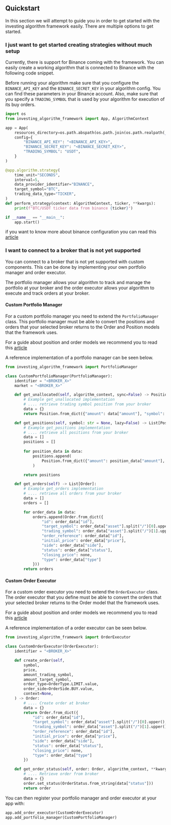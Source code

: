 ## Quickstart
In this section we will attempt to guide you in order to get started with the investing algorithm framework easily. 
There are multiple options to get started.

### I just want to get started creating strategies without much setup
Currently, there is support for Binance coming with the framework. 
You can easily create a working algorithm that is connected to Binance with the following code snippet.

Before running your algorithm make sure that you configure the `BINANCE_API_KEY` and the `BINANCE_SECRET_KEY` in your
algorithm config. You can find these parameters in your Binance account. Also, make sure that you 
specify a `TRADING_SYMBOL` that is used by your algorithm for execution of its buy orders.

```python
import os
from investing_algorithm_framework import App, AlgorithmContext

app = App(
    resources_directory=os.path.abspath(os.path.join(os.path.realpath(__file__), os.pardir)),
    config={
        "BINANCE_API_KEY": "<BINANCE_API_KEY>",
        "BINANCE_SECRET_KEY": "<BINANCE_SECRET_KEY>",
        "TRADING_SYMBOL": "USDT",
    }
)

@app.algorithm.strategy(
    time_unit="SECONDS",
    interval=5,
    data_provider_identifier="BINANCE",
    target_symbol="BTC",
    trading_data_type="TICKER",
)
def perform_strategy(context: AlgorithmContext, ticker, **kwargs):
    print(f"BTC/USDT ticker data from binance {ticker}")

if __name__ == "__main__":
    app.start()
```

if you want to know more about binance configuration you can read this [article](https://investing-algorithm-framework.com/documentation/guides/binance)

### I want to connect to a broker that is not yet supported
You can connect to a broker that is not yet supported with custom components. This can be done by implementing your own 
portfolio manager and order executor.

The portfolio manager allows your algorithm to track and manage the portfolio at your broker and the order executor 
allows your algorithm to execute and track orders at your broker.

#### Custom Portfolio Manager
For a custom portfolio manager you need to extend the `PortfolioManager` class. This portfolio manager must be 
able to convert the positions and orders that your selected broker returns to the Order and Position models that the 
framework uses. 

For a guide about position and order models we recommend you to read this [article](https://investing-algorithm-framework/documentation/guides/models)

A reference implementation of a portfolio manager can be seen below.

```python
from investing_algorithm_framework import PortfolioManager

class CustomPortfolioManager(PortfolioManager):
    identifier = "<BROKER_X>"
    market = "<BROKER_X>"

    def get_unallocated(self, algorithm_context, sync=False) -> Position:
        # Example get_unallocated implementation
        # .... retrieve trading symbol position from your broker
        data = {}
        return Position.from_dict({"amount": data["amount"], "symbol": data["symbol"]})

    def get_positions(self, symbol: str = None, lazy=False) -> List[Position]:
        # Example get_positions implementation
        # .... retrieve all positions from your broker
        data = []
        positions = []
        
        for position_data in data:
            positions.append(
                Position.from_dict({"amount": position_data["amount"], "symbol": position_data["symbol"]})
            )

        return positions

    def get_orders(self) -> List[Order]:
        # Example get_orders implementation
        # .... retrieve all orders from your broker
        data = []
        orders = []

        for order_data in data:
            orders.append(Order.from_dict({
                "id": order_data["id"],
                "target_symbol": order_data["asset"].split("/")[0].upper(),
                "trading_symbol": order_data["asset"].split("/")[1].upper(),
                "order_reference": order_data["id"],
                "initial_price": order_data["price"],
                "side": order_data["side"],
                "status": order_data["status"],
                "closing_price": none,
                "type": order_data["type"]
            }))
        return orders
```

#### Custom Order Executor
For a custom order executor you need to extend the `OrderExecutor` class. The order executor that you define must be
able to convert the orders that your selected broker returns to the Order model that the framework uses.

For a guide about position and order models we recommend you to read this [article](https://investing-algorithm-framework/documentation/guides/models)

A reference implementation of a order executor can be seen below.

```python
from investing_algorithm_framework import OrderExecutor

class CustomOrderExecutor(OrderExecutor):
    identifier = "<BROKER_X>"

    def create_order(self,
        symbol,
        price,
        amount_trading_symbol,
        amount_target_symbol,
        order_type=OrderType.LIMIT.value,
        order_side=OrderSide.BUY.value,
        context=None,
    ) -> Order:
        # .... Create order at broker
        data = {}
        return Order.from_dict({
            "id": order_data["id"],
            "target_symbol": order_data["asset"].split("/")[0].upper(),
            "trading_symbol": order_data["asset"].split("/")[1].upper(),
            "order_reference": order_data["id"],
            "initial_price": order_data["price"],
            "side": order_data["side"],
            "status": order_data["status"],
            "closing_price": none,
            "type": order_data["type"]
        })

    def get_order_status(self, order: Order, algorithm_context, **kwargs) -> Order:
        # .... Retrieve order from broker
        data = {}
        order.set_status(OrderStatus.from_string(data["status"]))
        return order
```

You can then register your portfolio manager and order executor at your app with:

```python
app.add_order_executor(CustomOrderExecutor)
app.add_portfolio_manager(CustomPortfolioManager)
```

